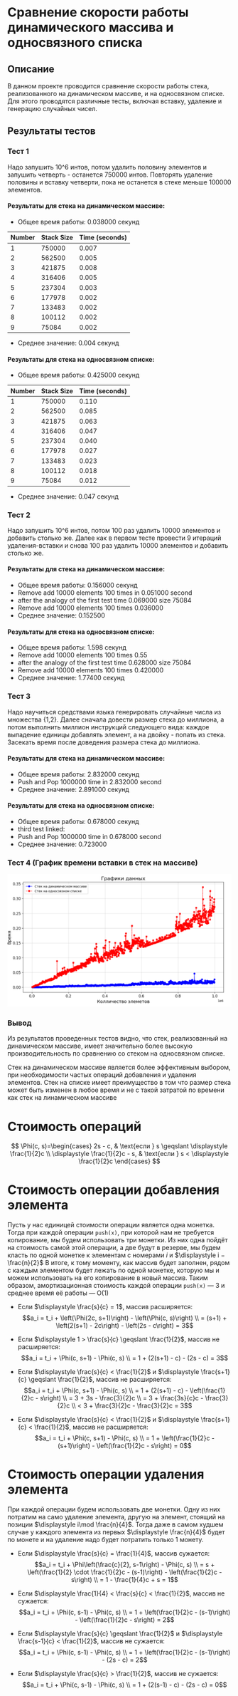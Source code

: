 # Сравнение скорости работы динамического массива и односвязного списка

## Описание

В данном проекте проводится сравнение скорости работы стека, реализованного на динамическом массиве, и на односвязном списке. Для этого проводятся различные тесты, включая вставку, удаление и генерацию случайных чисел.

## Результаты тестов

### Тест 1

Надо запушить 10^6 интов, потом удалить половину элементов и запушить четверть - останется 750000 интов. Повторять удаление половины и вставку четверти, пока не останется в стеке меньше 100000 элементов.

#### Результаты для стека на динамическом массиве:
- Общее время работы: 0.038000 секунд

| Number | Stack Size | Time (seconds) |
|--------|------------|----------------|
|   1    |   750000   |     0.007      |
|   2    |   562500   |     0.005      |
|   3    |   421875   |     0.008      |
|   4    |   316406   |     0.005      |
|   5    |   237304   |     0.003      |
|   6    |   177978   |     0.002      |    
|   7    |   133483   |     0.002      |
|   8    |   100112   |     0.002      |
|   9    |   75084    |     0.002      |

- Среднее значение: 0.004 секунд

#### Результаты для стека на односвязном списке:
- Общее время работы: 0.425000 секунд

| Number | Stack Size | Time (seconds) |
|--------|------------|----------------|
|   1    |   750000   |     0.110      |
|   2    |   562500   |     0.085      |
|   3    |   421875   |     0.063      |
|   4    |   316406   |     0.047      |
|   5    |   237304   |     0.040      |
|   6    |   177978   |     0.027      |
|   7    |   133483   |     0.023      |
|   8    |   100112   |     0.018      |
|   9    |   75084    |     0.012      |

- Среднее значение: 0.047 секунд

### Тест 2

Надо запушить 10^6 интов, потом 100 раз удалить 10000 элементов и добавить столько же. Далее как в первом тесте провести 9 итераций удаления-вставки и снова 100 раз удалить 10000 элементов и добавить столько же.

#### Результаты для стека на динамическом массиве:
- Общее время работы: 0.156000 секунд
- Remove add 10000 elements 100 times in 0.051000 second
- after the analogy of the first test time 0.069000 size 75084 
- Remove add 10000 elements 100 times 0.036000
- Среднее значение: 0.152500

#### Результаты для стека на односвязном списке:
- Общее время работы: 1.598 секунд
- Remove add 10000 elements 100 times 0.55
- after the analogy of the first test time 0.628000 size 75084
- Remove add 10000 elements 100 times 0.420000
- Среднее значение: 1.77400 секунд

### Тест 3

Надо научиться средствами языка генерировать случайные числа из множества {1,2}. Далее сначала довести размер стека до миллиона, а потом выполнить миллион инструкций следующего вида: каждое выпадение единицы добавлять элемент, а на двойку - попать из стека. Засекать время после доведения размера стека до миллиона.

#### Результаты для стека на динамическом массиве:
- Общее время работы: 2.832000 секунд
- Push and Pop 1000000 time in 2.832000 second
- Среднее значение: 2.891000 секунд

#### Результаты для стека на односвязном списке:
- Общее время работы: 0.678000 секунд
- third test linked:
- Push and Pop 1000000 time in 0.678000 second
- Среднее значение: 0.723000

### Тест 4 (График времени вставки в стек на массиве)

![График времени вставки в стек на массиве](https://github.com/avarxx/Lab2024/blob/Review/Stack/plot.png)

### Вывод 
Из результатов проведенных тестов видно, что стек, реализованный на динамическом массиве, имеет значительно более высокую производительность по  сравнению со стеком на односвязном списке.

Стек на динамическом массиве является более эффективным выбором, при необходимости частых операций добавления и удаления элементов. Стек на списке имеет преимущество в том что размер стека может быть изменен в любое время и не с такой затратой по времени как стек на линамическом массиве

# Cтоимость операций

$$
\Phi(c, s)=\begin{cases}
2s - c, & \text{если } s \geqslant \displaystyle \frac{1}{2}c \\
\displaystyle \frac{1}{2}c - s, & \text{если } s < \displaystyle \frac{1}{2}c
\end{cases}
$$

# Стоимость операции добавления элемента

Пусть у нас единицей стоимости операции является одна монетка. Тогда при каждой операции `push(x)`, при которой нам не требуется копирование, мы будем использовать три монетки. Из них одна пойдёт на стоимость самой этой операции, а две будут в резерве, мы будем класть по одной монетке к элементам с номерами $i$ и $\displaystyle i − \frac{n}{2}$ В итоге, к тому моменту, как массив будет заполнен, рядом с каждым элементом будет лежать по одной монетке, которую мы и можем использовать на его копирование в новый массив.
Таким образом, амортизационная стоимость каждой операции `push(x)` — 3 и среднее время её работы — O(1)

- Если $\displaystyle \frac{s}{c} = 1$, массив расширяется:
    $$a_i = t_i + \left(\Phi(2c, s+1)\right) - \left(\Phi(c, s)\right) \\
    = (s+1) + \left(2(s+1) - 2c\right) - \left(2s - c\right) = 3$$
  
-   Если $\displaystyle 1 > \frac{s}{c} \geqslant \frac{1}{2}$, массив не расширяется:
    $$a_i = t_i + \Phi(c, s+1) - \Phi(c, s) \\
    =  1 + (2(s+1) - c) - (2s - c) = 3$$  

-   Если $\displaystyle \frac{s}{c} < \frac{1}{2}$ и $\displaystyle \frac{s+1}{c} \geqslant \frac{1}{2}$, массив не расширяется:
    $$a_i = t_i + \Phi(c, s+1) - \Phi(c, s) \\
    = 1 + (2(s+1) - c) - \left(\frac{1}{2}c - s\right) \\
    = 3 + 3s - \frac{3}{2}c \\
    = 3 + \frac{3s}{c}c - \frac{3}{2}c \\
    < 3 + \frac{3}{2}c - \frac{3}{2}c = 3$$  

-   Если $\displaystyle \frac{s}{c} < \frac{1}{2}$ и $\displaystyle \frac{s+1}{c} < \frac{1}{2}$,
    массив не расширяется:
    $$a_i = t_i + \Phi(c, s+1) - \Phi(c, s) \\
        = 1 + \left(\frac{1}{2}c - (s+1)\right) - \left(\frac{1}{2}c - s\right) = 0$$

# Стоимость операции удаления элемента

При каждой операции будем использовать две монетки. Одну из них потратим на само удаление элемента, другую на элемент, стоящий на позиции $\displaystyle i\mod \frac{n}{4}$.
Тогда даже в самом худшем случае у каждого элемента из первых $\displaystyle \frac{n}{4}$
будет по монете и на удаление надо будет потратить только 1 монету.

-   Если $\displaystyle \frac{s}{c} = \frac{1}{4}$, массив сужается:
      $$a_i = t_i + \Phi\left(\frac{c}{2}, s-1\right) - \Phi(c, s) \\
        = s + \left(\frac{1}{2} \cdot \frac{1}{2}c - (s-1)\right) - \left(\frac{1}{2}c - s\right) \\
        = 1 - \frac{1}{4}c + s = 1$$

-   Если $\displaystyle \frac{1}{4} < \frac{s}{c} < \frac{1}{2}$, массив не сужается:
    $$a_i = t_i + \Phi(c, s-1) - \Phi(c, s) \\
        = 1 + \left(\frac{1}{2}c - (s-1)\right) - \left(\frac{1}{2}c - s\right) = 2$$

-   Если $\displaystyle \frac{s}{c} \geqslant \frac{1}{2}$ и
    $\displaystyle \frac{s-1}{c} < \frac{1}{2}$, массив не сужается:
    $$a_i = t_i + \Phi(c, s-1) - \Phi(c, s) \\
        = 1 + \left(\frac{1}{2}c - (s-1)\right) - (2s - c) = 2$$

-   Если $\displaystyle \frac{s}{c} > \frac{1}{2}$, массив не сужается:
    $$a_i = t_i + \Phi(c, s-1) - \Phi(c, s) \\
        = 1 + (2(s-1) - c) - (2s - c) = 0$$

